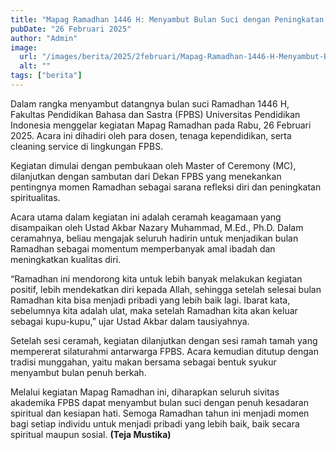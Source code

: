 ```yaml
---
title: "Mapag Ramadhan 1446 H: Menyambut Bulan Suci dengan Peningkatan Spiritualitas"
pubDate: "26 Februari 2025"
author: "Admin"
image:
  url: "/images/berita/2025/2februari/Mapag-Ramadhan-1446-H-Menyambut-Bulan-Suci-dengan-Peningkatan-Spiritualitas-2-1024x576.jpg"
  alt: ""
tags: ["berita"]
---
```


Dalam rangka menyambut datangnya bulan suci Ramadhan 1446 H, Fakultas Pendidikan Bahasa dan Sastra (FPBS) Universitas Pendidikan Indonesia menggelar kegiatan Mapag Ramadhan pada Rabu, 26 Februari 2025. Acara ini dihadiri oleh para dosen, tenaga kependidikan, serta cleaning service di lingkungan FPBS.

Kegiatan dimulai dengan pembukaan oleh Master of Ceremony (MC), dilanjutkan dengan sambutan dari Dekan FPBS yang menekankan pentingnya momen Ramadhan sebagai sarana refleksi diri dan peningkatan spiritualitas.

Acara utama dalam kegiatan ini adalah ceramah keagamaan yang disampaikan oleh Ustad Akbar Nazary Muhammad, M.Ed., Ph.D. Dalam ceramahnya, beliau mengajak seluruh hadirin untuk menjadikan bulan Ramadhan sebagai momentum memperbanyak amal ibadah dan meningkatkan kualitas diri.

“Ramadhan ini mendorong kita untuk lebih banyak melakukan kegiatan positif, lebih mendekatkan diri kepada Allah, sehingga setelah selesai bulan Ramadhan kita bisa menjadi pribadi yang lebih baik lagi. Ibarat kata, sebelumnya kita adalah ulat, maka setelah Ramadhan kita akan keluar sebagai kupu-kupu,” ujar Ustad Akbar dalam tausiyahnya.

Setelah sesi ceramah, kegiatan dilanjutkan dengan sesi ramah tamah yang mempererat silaturahmi antarwarga FPBS. Acara kemudian ditutup dengan tradisi munggahan, yaitu makan bersama sebagai bentuk syukur menyambut bulan penuh berkah.

Melalui kegiatan Mapag Ramadhan ini, diharapkan seluruh sivitas akademika FPBS dapat menyambut bulan suci dengan penuh kesadaran spiritual dan kesiapan hati. Semoga Ramadhan tahun ini menjadi momen bagi setiap individu untuk menjadi pribadi yang lebih baik, baik secara spiritual maupun sosial. **(Teja Mustika)**